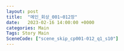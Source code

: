 ```yaml
---
layout: post
title:  "메인_회상_001~012장"
date:   2023-02-16 14:00:00 +0000
categories: Main
Tags: Story Main
SceneCode: ["scene_skip_cp001-012_q1_s10"]
---
```

